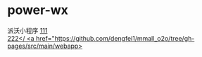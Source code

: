 # power-wx
派沃小程序
<a href="https://myisczq.github.io/">111</a><br/>
<a href="https://dengfei1.github.io/paiwo/blob/master/pages/mask/mask.wxml">222</
<a href="https://github.com/dengfei1/mmall_o2o/tree/gh-pages/src/main/webapp></a>
